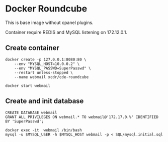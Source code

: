 # Docker Roundcube

This is base image without cpanel plugins.

Container require REDIS and MySQL listening on 172.12.0.1.

## Create container

    docker create -p 127.0.0.1:8080:80 \
        --env "MYSQL_HOST=10.0.0.2" \
        --env "MYSQL_PASSWD=SuperPasswd" \
        --restart unless-stopped \
        --name webmail xcdr/cde-roundcube

    docker start webmail

## Create and init database

    CREATE DATABASE webmail
    GRANT ALL PRIVILEGES ON webmail.* TO webmail@'172.17.0.%' IDENTIFIED BY 'SuperPasswd';

    docker exec -it  webmail /bin/bash
    mysql -u $MYSQL_USER -h $MYSQL_HOST webmail -p < SQL/mysql.initial.sql
